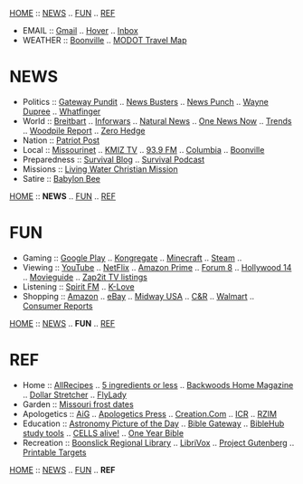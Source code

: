 [HOME](https://dockerty1033.github.io) :: [NEWS](#news) .. [FUN](#entertainment) .. [REF](#reference)

- EMAIL :: [Gmail](https://www.gmail.com) .. [Hover](https://mail.hover.com) .. [Inbox](https://www.inbox.com/login.aspx?gdi=true)
- WEATHER :: [Boonville](https://www.wunderground.com/weather/us/mo/boonville/38.96,-92.55) .. [MODOT Travel Map](https://traveler.modot.org/map)

# NEWS

- Politics :: [Gateway Pundit](https://thegatewaypundit.com) .. [News Busters](https://newsbusters.org) .. [News Punch](https://newspunch.com) .. [Wayne Dupree](https://waynedupree.com) .. [Whatfinger](https://whatfinger.com)
- World :: [Breitbart](https://breitbart.com) .. [Inforwars](https://infowars.com) .. [Natural News](https://naturalnews.com) .. [One News Now](https://onenewsnow.com) .. [Trends](https://trends.gab.com) .. [Woodpile Report](https://woodpilereport.com) .. [Zero Hedge](https://zerohedge.com)
- Nation :: [Patriot Post](https://patriotpost.us/)
- Local :: [Missourinet](https://missourinet.com) .. [KMIZ TV](https://abc17news.com) .. [93.9 FM](https://theeagle939.com) .. [Columbia](https://columbiatribune.com) .. [Boonville](https://boonvilledailynews.com)
- Preparedness :: [Survival Blog](https://survivalblog.com) .. [Survival Podcast](https://thesurvivalpodcast.com)
- Missions :: [Living Water Christian Mission](https://LivingWaterChristianMission.Org)
- Satire :: [Babylon Bee](https://babylonbee.com/)

[HOME](https://dockerty1033.github.io) :: **NEWS** .. [FUN](#entertainment) .. [REF](#reference)

# FUN

- Gaming :: [Google Play](https://play.google.com) .. [Kongregate](https://kongregate.com) .. [Minecraft](https://minecraftforum.net) .. [Steam](https://store.steampowered.com) .. 
- Viewing :: [YouTube](https://youtube.com) .. [NetFlix](https://netflix.com) .. [Amazon Prime](https://amazon.com/piv) .. [Forum 8](https://www.goodrichqualitytheaters.com/missouri/forum-8) .. [Hollywood 14](https://fandango.com/columbiahollywoodtheatersstadium14_aaofg/theaterpage) .. 
[Movieguide](https://movieguide.org) .. [Zap2it TV listings](https://tvlistings.zap2it.com/tvlistings/ZCGrid.do?method=decideFwdForLineup&zipcode=65233&setMyPreference=false&lineupId=PC:65233)
- Listening :: [Spirit FM](https://spiritfm.org) .. [K-Love](https://klove.com)
- Shopping :: [Amazon](https://amazon.com) .. [eBay](https://ebay.com) .. [Midway USA](https://midwayusa.com) .. [C&R](https://boonville.crsupermarkets.com/ads) .. [Walmart](https://walmart.com) .. [Consumer Reports](https://consumerreports.org)

[HOME](https://dockerty1033.github.io) :: [NEWS](#news) .. **FUN** .. [REF](#reference)

# REF

- Home :: [AllRecipes](http://allrecipes.com) .. [5 ingredients or less](https://www.allrecipes.com/recipes/16397/everyday-cooking/more-meal-ideas/5-ingredients/) .. [Backwoods Home Magazine](https://backwoodshome.com) .. [Dollar Stretcher](http://stretcher.com) .. [FlyLady](http://flylady.com)
- Garden :: [Missouri frost dates](https://www.plantmaps.com/interactive-missouri-last-frost-date-map.php)
- Apologetics :: [AiG](https://answersingenesis.org) .. [Apologetics Press](https://apologeticspress.org) .. [Creation.Com](https://creation.com) .. [ICR](https://icr.org) .. [RZIM](https://www.rzim.org/)
- Education :: [Astronomy Picture of the Day](http://antwrp.gsfc.nasa.gov/apod/astropix.html) .. [Bible Gateway](http://bible.gospelcom.net) .. [BibleHub study tools](https://biblehub.com/) .. [CELLS alive!](http://cellsalive.com) .. [One Year Bible](http://oneyearbibleonline.com/oneyearweeklychrono.php?version=102&startmmdd=0101)
- Recreation :: [Boonslick Regional Library](http://www.boonslickregionallibrary.com/) .. [LibriVox](https://librivox.org/) .. [Project Gutenberg](http://gutenberg.org) .. [Printable Targets](http://mytargets.com/)

[HOME](https://dockerty1033.github.io) :: [NEWS](#news) .. [FUN](#entertainment) .. **REF**
